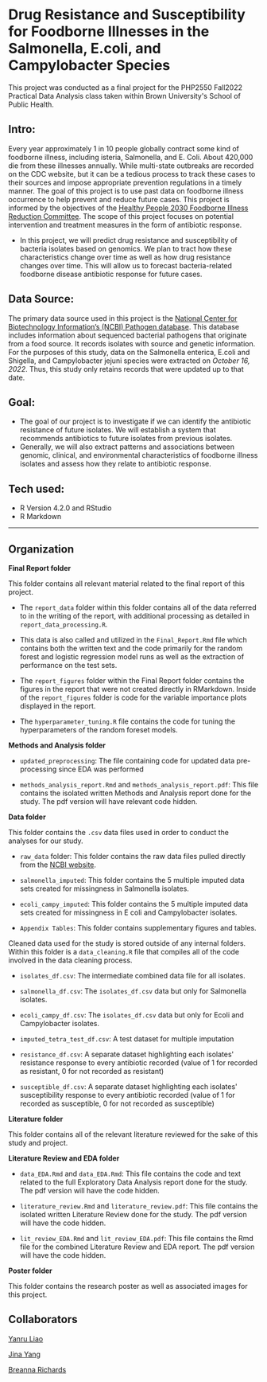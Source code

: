 # Drug Resistance and Susceptibility for Foodborne Illnesses in the Salmonella, E.coli, and Campylobacter Species

This project was conducted as a final project for the PHP2550 Fall2022 Practical Data Analysis class taken within Brown University's School of Public Health.


## Intro: 
Every year approximately 1 in 10 people globally contract some kind of foodborne illness, including isteria,
Salmonella, and E. Coli. About 420,000 die from these illnesses annually. While multi-state outbreaks are recorded on the CDC website, but it can be a tedious process to track these cases to their sources and impose appropriate prevention regulations in a timely manner. The goal of this project is to use
past data on foodborne illness occurrence to help prevent and reduce future cases. This project is informed by the objectives of the [Healthy People 2030 Foodborne Illness Reduction Committee](https://health.gov/healthypeople/objectives-and-data/browse-objectives/foodborne-illness). The scope of this project focuses on potential intervention and treatment measures in the form of antibiotic response.

- In this project, we will predict drug resistance and susceptibility of bacteria isolates based on genomics. We plan to tract how these characteristics change over time as well as how drug resistance changes over time. This will allow us to forecast bacteria-related foodborne disease antibiotic response for future cases. 

## Data Source:
The primary data source used in this project is the [National Center for Biotechnology Information’s
(NCBI) Pathogen database](https://www.ncbi.nlm.nih.gov/pathogens/). This database includes information about sequenced bacterial pathogens that originate from a food source. It records isolates with source and genetic information. For the purposes of this study, data on the Salmonella enterica, E.coli and Shigella, and Campylobacter jejuni species were extracted on *October 16, 2022*. Thus, this study only retains records that were updated up to that date.

## Goal: 
- The goal of our project is to investigate if we can identify the antibiotic resistance of future isolates. We will establish a system that recommends antibiotics to future isolates from previous isolates.
- Generally, we will also extract patterns and associations between genomic, clinical, and environmental characteristics of foodborne illness isolates and assess how they relate to antibiotic response. 

## Tech used: 
- R Version 4.2.0 and RStudio
- R Markdown

------------------------------------------------------------

## Organization 

**Final Report folder**

This folder contains all relevant material related to the final report of this project. 

- The `report_data` folder within this folder contains all of the data referred to in the writing of the report, with additional processing as detailed in `report_data_processing.R`. 

- This data is also called and utilized in the `Final_Report.Rmd` file which contains both the written text and the code primarily for the random forest and logistic regression model runs as well as the extraction of performance on the test sets. 

- The `report_figures` folder within the Final Report folder contains the figures in the report that were not created directly in RMarkdown. Inside of the `report_figures` folder is code for the variable importance plots displayed in the report.

- The `hyperparameter_tuning.R` file contains the code for tuning the hyperparameters of the random foreset models.


**Methods and Analysis folder**

- `updated_preprocessing`: The file containing code for updated data pre-processing since EDA was performed

- `methods_analysis_report.Rmd` and `methods_analysis_report.pdf`: This file contains the isolated written Methods and Analysis report done for the study. The pdf version will have relevant code hidden. 


**Data folder**

This folder contains the `.csv` data files used in order to conduct the analyses for our study.

- `raw_data` folder: This folder contains the raw data files pulled directly from the [NCBI website](https://www.ncbi.nlm.nih.gov/pathogens/). 

- `salmonella_imputed`: This folder contains the 5 multiple imputed data sets created for missingness in Salmonella isolates.

- `ecoli_campy_imputed`: This folder contains the 5 multiple imputed data sets created for missingness in E coli and Campylobacter isolates.

- `Appendix Tables`: This folder contains supplementary figures and tables.

Cleaned data used for the study is stored outside of any internal folders. Within this folder is a `data_cleaning.R` file that compiles all of the code involved in the data cleaning process.

- `isolates_df.csv`: The intermediate combined data file for all isolates.

- `salmonella_df.csv`: The `isolates_df.csv` data but only for Salmonella isolates.

- `ecoli_campy_df.csv`: The `isolates_df.csv` data but only for Ecoli and Campylobacter isolates.

- `imputed_tetra_test_df.csv`: A test dataset for multiple imputation

- `resistance_df.csv`: A separate dataset highlighting each isolates' resistance response to every antibiotic recorded (value of 1 for recorded as resistant, 0 for not recorded as resistant)

- `susceptible_df.csv`: A separate dataset highlighting each isolates' susceptibility response to every antibiotic recorded (value of 1 for recorded as susceptible, 0 for not recorded as susceptible) 



**Literature folder** 

This folder contains all of the relevant literature reviewed for the sake of this study and project. 


**Literature Review and EDA folder** 


- `data_EDA.Rmd` and `data_EDA.Rmd`: This file contains the code and text related to the full Exploratory Data Analysis report done for the study. The pdf version will have the code hidden.

- `literature_review.Rmd` and `literature_review.pdf`: This file contains the isolated written Literature Review done for the study. The pdf version will have the code hidden. 

- `lit_review_EDA.Rmd` and `lit_review_EDA.pdf`: This file contains the Rmd file for the combined Literature Review and EDA report. The pdf version will have the code hidden. 


**Poster folder**

This folder contains the research poster as well as associated images for this project. 






## Collaborators

[Yanru Liao](https://github.com/yanruliao)

[Jina Yang](https://github.com/JinaYang777)

[Breanna Richards](https://github.com/brichards21)
